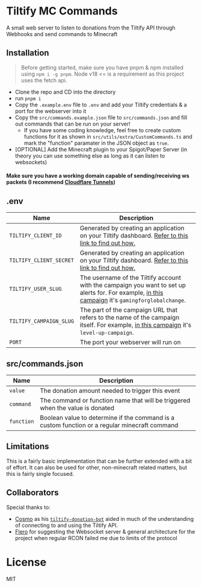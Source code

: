 # Tiltify MC Commands
A small web server to listen to donations from the Tiltify API through Webhooks and send commands to Minecraft
## Installation
> Before getting started, make sure you have pnpm & npm installed using `npm i -g pnpm`.
> Node v18 <= is a requirement as this project uses the fetch api.
- Clone the repo and CD into the directory
- run `pnpm i`
- Copy the `.example.env` file to `.env` and add your Tiltify credentials & a port for the webserver into it
- Copy the `src/commands.example.json` file to `src/commands.json` and fill out commands that can be run on your server! 
    - If you have some coding knowledge, feel free to create custom functions for it as shown in `src/utils/extra/CustomCommands.ts` and mark the "function" paramater in the JSON object as `true`.
- [OPTIONAL] Add the Minecraft plugin to your Spigot/Paper Server (in theory you can use something else as long as it can listen to websockets)
#### Make sure you have a working domain capable of sending/receiving ws packets (I recommend [Cloudflare Tunnels](https://www.cloudflare.com/products/tunnel/))
## .env
| Name | Description |
| --- | --- |
| `TILTIFY_CLIENT_ID` | Generated by creating an application on your Tiltify dashboard. [Refer to this link to find out how.](https://developers.tiltify.com/docs/getting-started/create-an-application) |
| `TILTIFY_CLIENT_SECRET` | Generated by creating an application on your Tiltify dashboard. [Refer to this link to find out how.](https://developers.tiltify.com/docs/getting-started/create-an-application) |
| `TILTIFY_USER_SLUG` | The username of the Tiltify account with the campaign you want to set up alerts for. For example, [in this campaign](https://tiltify.com/@gamingforglobalchange/level-up-campaign) it's `gamingforglobalchange`. |
| `TILTIFY_CAMPAIGN_SLUG` | The part of the campaign URL that refers to the name of the campaign itself. For example, [in this campaign](https://tiltify.com/@gamingforglobalchange/level-up-campaign) it's `level-up-campaign`. |
| `PORT` | The port your webserver will run on |
## src/commands.json
| Name | Description |
| --- | --- |
| `value` | The donation amount needed to trigger this event |
| `command` | The command or function name that will be triggered when the value is donated |
| `function` | Boolean value to determine if the command is a custom function or a regular minecraft command |

## Limitations
This is a fairly basic implementation that can be further extended with a bit of effort. It can also be used for other, non-minecraft related matters, but this is fairly single focused.
## Collaborators
Special thanks to:
- [Cosmo](https://github.com/aspensykes/) as his [`tiltify-donation-bot`](https://github.com/aspensykes/tiltify-donation-bot/) aided in much of the understanding of connecting to and using the Tiltify API.
- [Flero](https://github.com/flerouwu) for suggesting the Websocket server & general architecture for the project when regular RCON failed me due to limits of the protocol
# License
MIT

